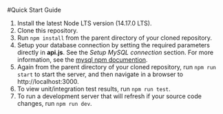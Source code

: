 #Quick Start Guide
1. Install the latest Node LTS version (14.17.0 LTS).
2. Clone this repository.
3. Run `npm install` from the parent directory of your cloned repository.
4. Setup your database connection by setting the required parameters directly in **api.js**. See the *Setup MySQL connection* section. For more information, see the [mysql npm documention](https://www.npmjs.com/package/mysql).
5. Again from the parent directory of your cloned repository, run `npm run start` to start the server, and then navigate in a browser to http://localhost:3000. 
6. To view unit/integration test results, run `npm run test`.
7. To run a development server that will refresh if your source code changes, run `npm run dev`.